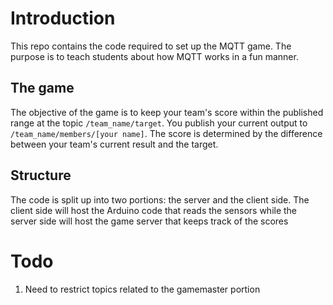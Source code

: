 # Introduction
This repo contains the code required to set up the MQTT game. The purpose is to teach students about how MQTT works in a fun manner.

## The game
The objective of the game is to keep your team's score within the published range at the topic `/team_name/target`. You publish your current output to `/team_name/members/[your name]`. The score is determined by the difference between your team's current result and the target.

## Structure
The code is split up into two portions: the server and the client side. The client side will host the Arduino code that reads the sensors while the server side will host the game server that keeps track of the scores

# Todo
1. Need to restrict topics related to the gamemaster portion
